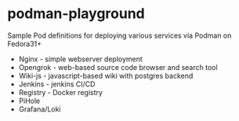 # podman-playground
Sample Pod definitions for deploying various services via Podman on Fedora31+

- Nginx - simple webserver deployment
- Opengrok - web-based source code browser and search tool
- Wiki-js - javascript-based wiki with postgres backend
- Jenkins - jenkins CI/CD
- Registry - Docker registry
- PiHole
- Grafana/Loki
